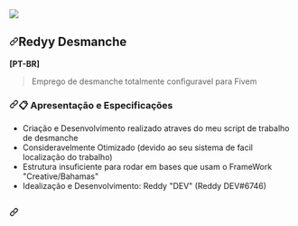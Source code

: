 <a href="https://discord.com/invite/zyHDwXy3tN">
  <img src="https://cdn.discordapp.com/attachments/878513200444870667/919758624652419072/REDDY_NETWORKING.png">
</a>
<div data-target="readme-toc.content" class="Box-body px-5 pb-5">
<article class="markdown-body entry-content container-lg" itemprop="text"><h1 dir="auto"><a id="user-content-balaka-construtor" class="anchor" aria-hidden="true" href="#balaka-construtor"><svg class="octicon octicon-link" viewBox="0 0 16 16" version="1.1" width="16" height="16" aria-hidden="true"><path fill-rule="evenodd" d="M7.775 3.275a.75.75 0 001.06 1.06l1.25-1.25a2 2 0 112.83 2.83l-2.5 2.5a2 2 0 01-2.83 0 .75.75 0 00-1.06 1.06 3.5 3.5 0 004.95 0l2.5-2.5a3.5 3.5 0 00-4.95-4.95l-1.25 1.25zm-4.69 9.64a2 2 0 010-2.83l2.5-2.5a2 2 0 012.83 0 .75.75 0 001.06-1.06 3.5 3.5 0 00-4.95 0l-2.5 2.5a3.5 3.5 0 004.95 4.95l1.25-1.25a.75.75 0 00-1.06-1.06l-1.25 1.25a2 2 0 01-2.83 0z"></path></svg></a>Redyy Desmanche</h1>
<p dir="auto"><strong>[PT-BR]</strong></p>
<blockquote>
<p dir="auto">Emprego de desmanche totalmente configuravel para Fivem</p>
</blockquote>
 <article class="markdown-body entry-content container-lg" itemprop="text"><h1 dir="auto"><a id="user-content-balaka-construtor" class="anchor" aria-hidden="true" href="#balaka-construtor"><svg class="octicon octicon-link" viewBox="0 0 16 16" version="1.1" width="16" height="16" aria-hidden="true"><path fill-rule="evenodd" d="M7.775 3.275a.75.75 0 001.06 1.06l1.25-1.25a2 2 0 112.83 2.83l-2.5 2.5a2 2 0 01-2.83 0 .75.75 0 00-1.06 1.06 3.5 3.5 0 004.95 0l2.5-2.5a3.5 3.5 0 00-4.95-4.95l-1.25 1.25zm-4.69 9.64a2 2 0 010-2.83l2.5-2.5a2 2 0 012.83 0 .75.75 0 001.06-1.06 3.5 3.5 0 00-4.95 0l-2.5 2.5a3.5 3.5 0 004.95 4.95l1.25-1.25a.75.75 0 00-1.06-1.06l-1.25 1.25a2 2 0 01-2.83 0z"></path></svg></a>📋 Apresentação e Especificações</h1> 
<ul dir="auto">
<li>Criação e Desenvolvimento realizado atraves do meu script de trabalho de desmanche</li>
<li>Consideravelmente Otimizado (devido ao seu sistema de facil localização do trabalho)</li>
<li>Estrutura insuficiente para rodar em bases que usam o FrameWork "Creative/Bahamas"</li>
<li>Idealização e Desenvolvimento: Reddy "DEV" (Reddy DEV#6746)</li>
</ul>
<h2 dir="auto"><a id="user-content--instalação" class="anchor" aria-hidden="true" href="#-instalação"><svg class="octicon octicon-link" viewBox="0 0 16 16" version="1.1" width="16" height="16" aria-hidden="true"><path fill-rule="evenodd" d="M7.775 3.275a.75.75 0 001.06 1.06l1.25-1.25a2 2 0 112.83 2.83l-2.5 2.5a2 2 0 01-2.83 0 .75.75 0 00-1.06 1.06 3.5 3.5 0 004.95 0l2.5-2.5a3.5 3.5 0 00-4.95-4.95l-1.25 1.25zm-4.69 9.64a2 2 0 010-2.83l2.5-2.5a2 2 0 012.83 0 .75.75 0 001.06-1.06 3.5 3.5 0 00-4.95 0l-2.5 2.5a3.5 3.5 0 004.95 4.95l1.25-1.25a.75.75 0 00-1.06-1.06l-1.25 1.25a2 2 0 01-2.83 0z"></path></svg></a>
